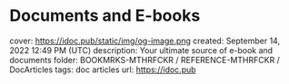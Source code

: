 # Documents and E-books

cover: https://idoc.pub/static/img/og-image.png
created: September 14, 2022 12:49 PM (UTC)
description: Your ultimate source of e-book and documents
folder: BOOKMRKS-MTHRFCKR / REFERENCE-MTHRFCKR / DocArticles
tags: doc articles
url: https://idoc.pub